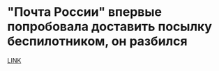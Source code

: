 # "Почта России" впервые попробовала доставить посылку беспилотником, он разбился



[LINK](https://varlamov.ru/2856395.html)